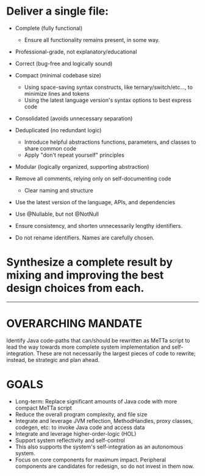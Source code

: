 # Deliver a single file:
 - Complete (fully functional)
    - Ensure all functionality remains present, in some way.  
 - Professional-grade, not explanatory/educational
 - Correct (bug-free and logically sound)
 - Compact (minimal codebase size)
   - Using space-saving syntax constructs, like ternary/switch/etc..., to minimize lines and tokens
   - Using the latest language version's syntax options to best express code 
 - Consolidated (avoids unnecessary separation)
 - Deduplicated (no redundant logic)
   - Introduce helpful abstractions functions, parameters, and classes to share common code  
   - Apply "don't repeat yourself" principles
 - Modular (logically organized, supporting abstraction)
 - Remove all comments, relying only on self-documenting code
   - Clear naming and structure 
 - Use the latest version of the language, APIs, and dependencies


- Use @Nullable, but not @NotNull
- Ensure consistency, and shorten unnecessarily lengthy identifiers.
- Do not rename identifiers. Names are carefully chosen.



# Synthesize a complete result by mixing and improving the best design choices from each.

----

# OVERARCHING MANDATE
Identify Java code-paths that can/should be rewritten as MeTTa script to lead the way towards more complete system implementation and self-integration.  These are not necessarily the largest pieces of code to rewrite; instead, be strategic and plan ahead.

# GOALS
- Long-term: Replace significant amounts of Java code with more compact MeTTa script
- Reduce the overall program complexity, and file size
- Integrate and leverage JVM reflection, MethodHandles, proxy classes, codegen, etc: to invoke Java code and access data
- Integrate and leverage higher-order-logic (HOL)
- Support system reflectivity and self-control
- This also supports the system's self-integration as an autonomous system.
- Focus on core components for maximum impact.  Peripheral components are candidates for redesign, so do not invest in them now.
